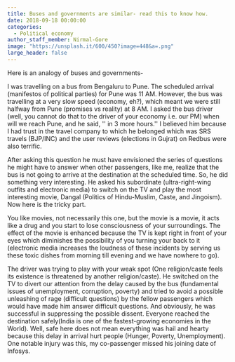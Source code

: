 ```yaml
---
title: Buses and governments are similar- read this to know how.
date: 2018-09-18 00:00:00
categories:
  - Political economy
author_staff_member: Nirmal-Gore
image: "https://unsplash.it/600/450?image=448&a=.png"
large_header: false
---
```


Here is an analogy of buses and governments-

I was travelling on a bus from Bengaluru to Pune. The scheduled arrival (manifestos of political parties) for Pune was 11 AM. However, the bus was travelling at a very slow speed (economy, eh?), which meant we were still halfway from Pune (promises vs reality) at 8 AM. I asked the bus driver (well, you cannot do that to the driver of your economy i.e. our PM) when will we reach Pune, and he said, '' in 3 more hours.'' I believed him because I had trust in the travel company to which he belonged which was SRS travels (BJP/INC) and the user reviews (elections in Gujrat) on Redbus were also terrific. 

After asking this question he must have envisioned the series of questions he might have to answer when other passengers, like me, realize that the bus is not going to arrive at the destination at the scheduled time. So, he did something very interesting. He asked his subordinate (ultra-right-wing outfits and electronic media) to switch on the TV and play the most interesting movie, Dangal (Politics of Hindu-Muslim, Caste, and Jingoism). Now here is the tricky part. 

You like movies, not necessarily this one, but the movie is a movie, it acts like a drug and you start to lose consciousness of your surroundings. The effect of the movie is enhanced because the TV is kept right in front of your eyes which diminishes the possibility of you turning your back to it (electronic media increases the loudness of these incidents by serving us these toxic dishes from morning till evening and we have nowhere to go). 

The driver was trying to play with your weak spot (One religion/caste feels its existence is threatened by another religion/caste). He switched on the TV to divert our attention from the delay caused by the bus (fundamental issues of unemployment, corruption, poverty) and tried to avoid a possible unleashing of rage (difficult questions) by the fellow passengers which would have made him answer difficult questions. And obviously, he was successful in suppressing the possible dissent. Everyone reached the destination safely(India is one of the fastest-growing economies in the World). Well, safe here does not mean everything was hail and hearty because this delay in arrival hurt people (Hunger, Poverty, Unemployment). One notable injury was this, my co-passenger missed his joining date of Infosys.
